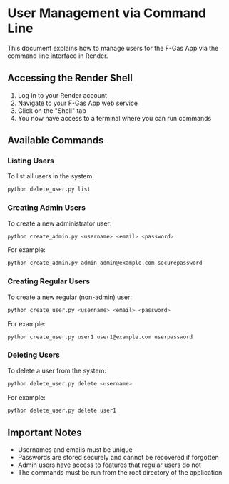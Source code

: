 # User Management via Command Line

This document explains how to manage users for the F-Gas App via the command line interface in Render.

## Accessing the Render Shell

1. Log in to your Render account
2. Navigate to your F-Gas App web service
3. Click on the "Shell" tab
4. You now have access to a terminal where you can run commands

## Available Commands

### Listing Users

To list all users in the system:

```bash
python delete_user.py list
```

### Creating Admin Users

To create a new administrator user:

```bash
python create_admin.py <username> <email> <password>
```

For example:

```bash
python create_admin.py admin admin@example.com securepassword
```

### Creating Regular Users

To create a new regular (non-admin) user:

```bash
python create_user.py <username> <email> <password>
```

For example:

```bash
python create_user.py user1 user1@example.com userpassword
```

### Deleting Users

To delete a user from the system:

```bash
python delete_user.py delete <username>
```

For example:

```bash
python delete_user.py delete user1
```

## Important Notes

- Usernames and emails must be unique
- Passwords are stored securely and cannot be recovered if forgotten
- Admin users have access to features that regular users do not
- The commands must be run from the root directory of the application
